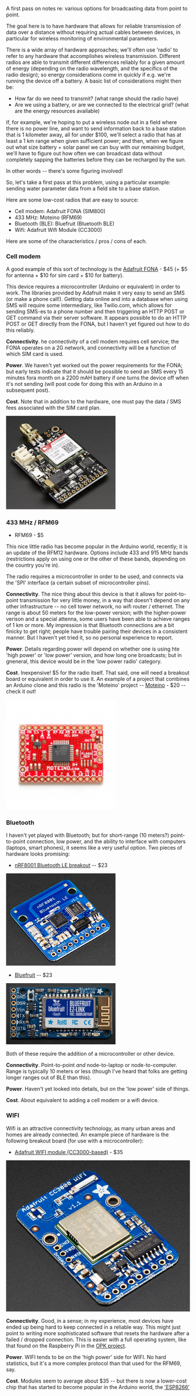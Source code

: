 A first pass on notes re: various options for broadcasting data from point to point.

The goal here is to have hardware that allows for reliable transmission of data over a distance without requiring actual cables between devices, in particular for wireless monitoring of environmental parameters.

There is a wide array of hardware approaches; we'll often use 'radio' to refer to any hardware that accomplishes wireless transmission.  Different radios are able to transmit different differences reliably for a given amount of energy (depending on the radio wavelength, and the specifics of the radio design); so energy considerations come in quickly if e.g. we're running the device off a battery. A basic list of considerations might then be:

- How far do we need to transmit? (what range should the radio have)
- Are we using a battery, or are we connected to the electrical grid? (what are the energy resources available)

If, for example, we're hoping to put a wireless node out in a field where there is no power line, and want to send information back to a base station that is 1 kilometer away, all for under $100, we'll select a radio that has at least a 1 km range when given sufficient power; and then, when we figure out what size battery + solar panel we can buy with our remaining budget, we'll have to figure out how often we can broadcast data without completely sapping the batteries before they can be recharged by the sun.

In other words -- there's some figuring involved!

So, let's take a first pass at this problem, using a particular example:  sending water parameter data from a field site to a base station.  

Here are some low-cost radios that are easy to source:

- Cell modem: Adafruit FONA (SIM800)
- 433 MHz: Moteino (RFM69)
- Bluetooth (BLE): Bluefruit (Bluetooth BLE)
- Wifi: Adafruit Wifi Module (CC3000) 

Here are some of the characteristics / pros / cons of each.

### Cell modem  

A good example of this sort of technology is the [Adafruit FONA](http://www.adafruit.com/products/1963?gclid=Cj0KEQjw6vquBRCow62uo-_J_YYBEiQAMO6HimQOlkuzxVL-0okhQbUoONyUpwh6gntl6Kk8GkTCLVEaAn088P8HAQ) - $45 (+ $5 for antenna + $10 for sim card + $10 for battery). 

This device requires a microcontroller (Arduino or equivalent) in order to work.  The libraries provided by Adafruit make it very easy to send an SMS (or make a phone call!).  Getting data online and into a database when using SMS will require some intermediary, like Twilio.com, which allows for sending SMS-es to a phone number and then triggering an HTTP POST or GET command via their server software.  It appears possible to do an HTTP POST or GET directly from the FONA, but I haven't yet figured out how to do this reliably.  

**Connectivity**. he connectivity of a cell modem requires cell service; the FONA operates on a 2G network, and connectivity will be a function of which SIM card is used.  

**Power**. We haven't yet worked out the power requirements for the FONA; but early tests indicate that it should be possible to send an SMS every 15 minutes fora month on a 2200 mAH battery if one turns the device off when it's not sending (will post code for doing this with an Arduino in a subsequent post).

**Cost**.  Note that in addition to the hardware, one must pay the data / SMS fees associated with the SIM card plan.

<img src="./assets/fona.png" width=300>

### 433 MHz / RFM69

- RFM69 - $5 

This nice little radio has become popular in the Arduino world, recently; it is an update of the RFM12 hardware.  Options include 433 and 915 MHz bands (restrictions apply on using one or the other of these bands, depending on the country you're in).  

The radio requires a microcontroller in order to be used, and connects via the 'SPI' interface (a certain subset of microcontroller pins).   

**Connectivity**. The nice thing about this device is that it allows for point-to-point transmission for very little money, in a way that doesn't depend on any other infrastructure -- no cell tower network, no wifi router / ethernet.  The range is about 50 meters for the low-power version; with the higher-power verison and a special attenna, some users have been able to achieve ranges of 1 km or more. My impression is that Bluetooth connections are a bit finicky to get right; people have trouble pairing their devices in a consistent manner.  But I haven't yet tried it, so no personal experience to report. 

**Power**. Details regarding power will depend on whether one is using hte 'high power' or 'low power' version, and how long one broadcasts; but in gneneral, this device would be in the 'low power radio' category.

**Cost**. Inexpensive!  $5 for the radio itself.  That said, one will need a breakout board or equivalent in order to use it.  An example of a project that combines an Arduino clone and this radio is the 'Moteino' project -- [Moteino](http://lowpowerlab.com/moteino/) - $20 -- check it out!

<img src="./assets/moteino.png" width=300>

### Bluetooth

I haven't yet played with Bluetooth; but for short-range (10 meters?) point-to-point connection, low power, and the ability to interface with computers (laptops, smart phones), it seems like a very useful option.  Two pieces of hardware looks promising:

- [nRF8001 Bluetooth LE breakout](http://www.adafruit.com/products/1697) -- $23 

<img src="./assets/nrf8001.png" width=300>

- [Bluefruit](http://www.adafruit.com/product/1588) -- $23 

<img src="./assets/bluefruit.png" width=300>

Both of these require the addition of a microcontroller or other device.  

**Connectivity**.  Point-to-point *and* node-to-laptop or node-to-computer.  Range is typically 10 meters or less (though I've heard that folks are getting longer ranges out of BLE than this).

**Power**.  Haven't yet looked into details, but on the 'low power' side of things.

**Cost**.  About equivalent to adding a cell modem or a wifi device. 


### WIFI

Wifi is an attractive connectivity technology, as many urban areas and homes are already connected.  An example piece of hardware is the following breakout board (for use with a microcontroller):

- [Adafruit WIFI module (CC3000-based)](http://www.adafruit.com/product/1469) - $35

<img src="./assets/cc3000.png">

**Connectivity**. Good, in a sense; in my experience, most devices have ended up being hard to keep connected in a reliable way.  This might just point to writing more sophisticated software that resets the hardware after a failed / dropped connection.  This is easier with a full operating system, like that found on the Raspberry Pi in the [OPK project](http://publiclab.org/wiki/open-pipe-kit).  

**Power**.  WIFI tends to be on the 'high power' side for WIFI. No hard statistics, but it's a more complex protocol than that used for the RFM69, say. 

**Cost**.  Modules seem to average about $35 -- but there is now a lower-cost chip that has started to become popular in the Arduino world, the ['ESP8266'](https://www.adafruit.com/products/2282)



